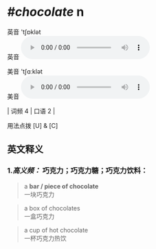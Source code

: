 # ***\#chocolate*** n
英音 'tʃɒklət  
英音
<audio src="./media/chocolate-B.aac" controls="controls"></audio>

美音 'tʃɑːklət  
美音
<audio src="./media/chocolate.aac" controls="controls"></audio>



| 词频 4 | 口语 2 |  

用法点拨  [U] & [C]

英文释义
---
### 1.*高义频：* **巧克力；巧克力糖；巧克力饮料：**  

 > a **bar / piece of chocolate**  
 > 一块巧克力    

 > a box of chocolates  
 > 一盒巧克力    

 > a cup of hot chocolate  
 > 一杯巧克力热饮    


